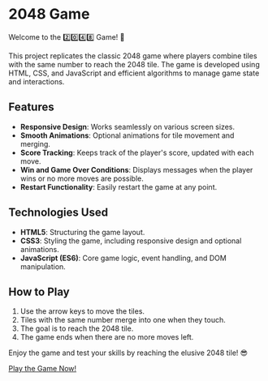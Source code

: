 # 2048 Game

Welcome to the :two::zero::four::eight: Game! :tada:

This project replicates the classic 2048 game where players combine tiles with the same number to reach the 2048 tile. The game is developed using HTML, CSS, and JavaScript and efficient algorithms to manage game state and interactions.

## Features

- **Responsive Design**: Works seamlessly on various screen sizes.
- **Smooth Animations**: Optional animations for tile movement and merging.
- **Score Tracking**: Keeps track of the player's score, updated with each move.
- **Win and Game Over Conditions**: Displays messages when the player wins or no more moves are possible.
- **Restart Functionality**: Easily restart the game at any point.

## Technologies Used

- **HTML5**: Structuring the game layout.
- **CSS3**: Styling the game, including responsive design and optional animations.
- **JavaScript (ES6)**: Core game logic, event handling, and DOM manipulation.

## How to Play

1. Use the arrow keys to move the tiles.
2. Tiles with the same number merge into one when they touch.
3. The goal is to reach the 2048 tile.
4. The game ends when there are no more moves left.

Enjoy the game and test your skills by reaching the elusive 2048 tile!   :sunglasses:

[Play the Game Now!](https://annbusya.github.io/JS-Game-2048/)
